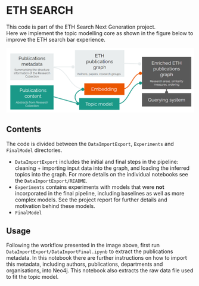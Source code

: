 # ETH SEARCH

This code is part of the ETH Search Next Generation project. \
Here we implement the topic modelling core as shown in the figure below to improve the ETH search bar experience. 

![overview](https://github.com/GiuliaLanzillotta/ETH_SEARCH/blob/main/ETH_search_overview.png)


## Contents 
The code is divided between the `DataImportExport`, `Experiments` and `FinalModel` directories. 
* `DataImportExport` includes the initial and final steps in the pipeline: cleaning + importing input data into the graph, and loading the inferred topics into the graph. For more details on the individual notebooks see the `DataImportExport/README`.
* `Experiments` contains experiments with models that were __not__ incorporated in the final pipeline, including baselines as well as more complex models. See the project report for further details and motivation behind these models.
* `FinalModel`


## Usage 
Following the workflow presented in the image above, first run `DataImportExport/DataImportFinal.ipynb` to extract the publications metadata. In this notebook there are further instructions on how to import this metadata, including authors, publications, departments and organisations, into Neo4j. This notebook also extracts the raw data file used to fit the topic model.  
